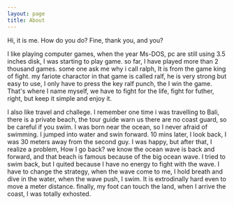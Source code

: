 ```yaml
---
layout: page
title: About
---
```


Hi, it is me. How do you do? Fine, thank you, and you?

I like playing computer games, when the year Ms-DOS, pc are still using 3.5 inches disk, I was starting to play game. so far, I have played more than 2 thousand games. some one ask me why i call ralph, It is from the game king of fight. my fariote charactor in that game is called ralf, he is very strong but easy to use, I only have to press the key ralf punch, the I win the game. That's where I name myself, we have to fight for the life, fight for futher, right, but keep it simple and enjoy it.

I also like travel and challege. I remember one time i was travelling to Bali, there is a private beach, the tour guide warn us there are no coast guard, so be careful if you swim. I was born near the ocean, so I never afraid of swimming. I jumped into water and swin forward. 10 mins later, I look back, I was 30 meters away from the second guy. I was happy, but after that, I realize a problem, How I go back? we know the ocean wave is back and forward, and that beach is famous because of the big ocean wave. I tried to swim back, but I quited because I have no energy to fight with the wave. I have to change the strategy, when the wave come to me, I hold breath and dive in the water, when the wave push, I swim. It is extrodinally hard even to move a meter distance. finally, my foot can touch the land, when I arrive the coast, I was totally exhosted. 

